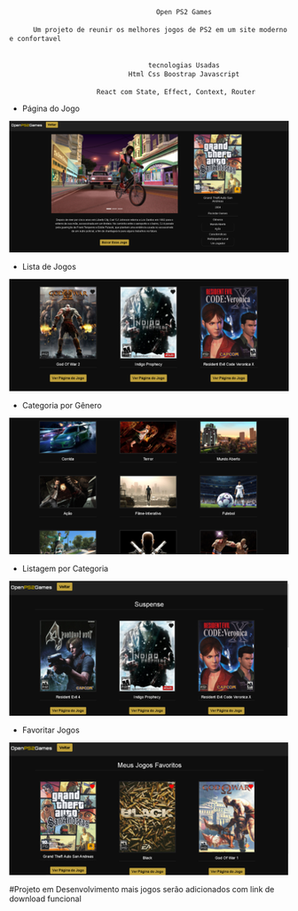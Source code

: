                                          Open PS2 Games
                                                                   
          Um projeto de reunir os melhores jogos de PS2 em um site moderno e confortavel
                          
                          
                                       tecnologias Usadas
                                  Html Css Boostrap Javascript 
                                                  
                          React com State, Effect, Context, Router
                                  
                                  
                                  
  - Página do Jogo          
                  
 ![alt text](https://github.com/kevinsoares180/Open_PS2_Games-ReactJS/blob/main/public/gamepage.PNG?raw=true)
 
   - Lista de Jogos         
                  
 ![alt text](https://github.com/kevinsoares180/Open_PS2_Games-ReactJS/blob/main/public/games.PNG?raw=true)
 
   - Categoria por Gênero      
                  
 ![alt text](https://github.com/kevinsoares180/Open_PS2_Games-ReactJS/blob/main/public/categorias.PNG?raw=true)
 
   - Listagem por Categoria      
                  
 ![alt text](https://github.com/kevinsoares180/Open_PS2_Games-ReactJS/blob/main/public/suspense.PNG?raw=true)
 
   - Favoritar Jogos      
                  
 ![alt text](https://github.com/kevinsoares180/Open_PS2_Games-ReactJS/blob/main/public/favorito.PNG?raw=true)
 
 
 
 #Projeto em Desenvolvimento mais jogos serão adicionados com link de download funcional
 
